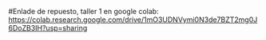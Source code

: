 #Enlade de repuesto, taller 1 en google colab: https://colab.research.google.com/drive/1mO3UDNVymi0N3de7BZT2mg0J6DoZB3IH?usp=sharing
